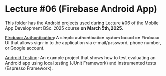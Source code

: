 # Lecture #06 (Firebase Android App)

This folder has the Android projects used during Lecture #06 of the Mobile App Development BSc. 2025 course **on March 5th, 2025**.

[Firebase Authentication](06-1_FirebaseAuthentication): A simple authentication system based on Firebase UI that allows sign-in to the application via e-mail/password, phone number, or Google account.

[Android Testing](06-2_Testing): An example project that shows how to test evaluating an Android app using local testing (JUnit Framework) and instrumented tests (Espresso Framework).
